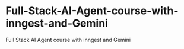 # Full-Stack-AI-Agent-course-with-inngest-and-Gemini
Full Stack AI Agent course with inngest and Gemini
